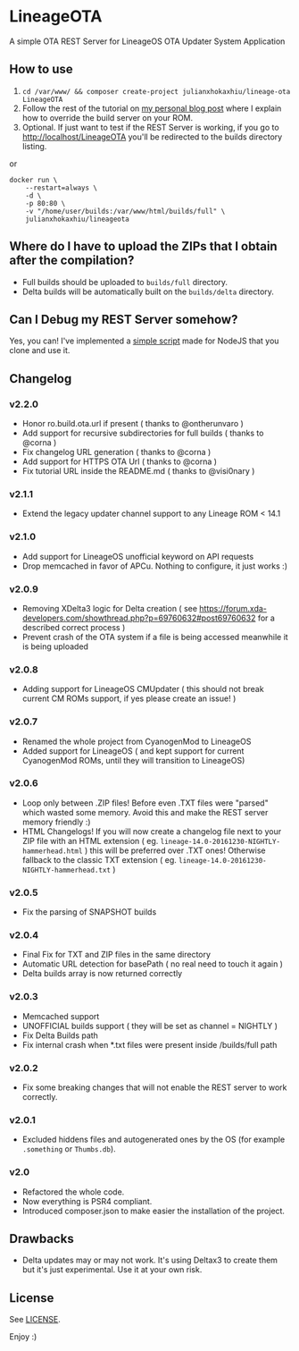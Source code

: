 # LineageOTA
A simple OTA REST Server for LineageOS OTA Updater System Application

## How to use
1. `cd /var/www/ && composer create-project julianxhokaxhiu/lineage-ota LineageOTA`
3. Follow the rest of the tutorial on [my personal blog post](http://blog.julianxhokaxhiu.com/how-the-cm-ota-server-works-and-how-to-implement-and-use-ours) where I explain how to override the build server on your ROM.
4. Optional. If just want to test if the REST Server is working, if you go to [http://localhost/LineageOTA](http://localhost/LineageOTA/) you'll be redirected to the builds directory listing.

or

```
docker run \
    --restart=always \
    -d \
    -p 80:80 \
    -v "/home/user/builds:/var/www/html/builds/full" \
    julianxhokaxhiu/lineageota
```

## Where do I have to upload the ZIPs that I obtain after the compilation?
- Full builds should be uploaded to `builds/full` directory.
- Delta builds will be automatically built on the `builds/delta` directory.

## Can I Debug my REST Server somehow?
Yes, you can! I've implemented a [simple script](https://github.com/julianxhokaxhiu/LineageOTAUnitTest) made for NodeJS that you clone and use it.

## Changelog
### v2.2.0
- Honor ro.build.ota.url if present ( thanks to @ontherunvaro )
- Add support for recursive subdirectories for full builds ( thanks to @corna )
- Fix changelog URL generation ( thanks to @corna )
- Add support for HTTPS OTA Url ( thanks to @corna )
- Fix tutorial URL inside the README.md ( thanks to @visi0nary )

### v2.1.1
- Extend the legacy updater channel support to any Lineage ROM < 14.1

### v2.1.0
- Add support for LineageOS unofficial keyword on API requests
- Drop memcached in favor of APCu. Nothing to configure, it just works :)

### v2.0.9
- Removing XDelta3 logic for Delta creation ( see https://forum.xda-developers.com/showthread.php?p=69760632#post69760632 for a described correct process )
- Prevent crash of the OTA system if a file is being accessed meanwhile it is being uploaded

### v2.0.8
- Adding support for LineageOS CMUpdater ( this should not break current CM ROMs support, if yes please create an issue! )

### v2.0.7
- Renamed the whole project from CyanogenMod to LineageOS
- Added support for LineageOS ( and kept support for current CyanogenMod ROMs, until they will transition to LineageOS)

### v2.0.6
- Loop only between .ZIP files! Before even .TXT files were "parsed" which wasted some memory. Avoid this and make the REST server memory friendly :)
- HTML Changelogs! If you will now create a changelog file next to your ZIP file with an HTML extension ( eg. `lineage-14.0-20161230-NIGHTLY-hammerhead.html` ) this will be preferred over .TXT ones! Otherwise fallback to the classic TXT extension ( eg. `lineage-14.0-20161230-NIGHTLY-hammerhead.txt` )

### v2.0.5
- Fix the parsing of SNAPSHOT builds

### v2.0.4
- Final Fix for TXT and ZIP files in the same directory
- Automatic URL detection for basePath ( no real need to touch it again )
- Delta builds array is now returned correctly

### v2.0.3
- Memcached support
- UNOFFICIAL builds support ( they will be set as channel = NIGHTLY )
- Fix Delta Builds path
- Fix internal crash when *.txt files were present inside /builds/full path

### v2.0.2
- Fix some breaking changes that will not enable the REST server to work correctly.

### v2.0.1
- Excluded hiddens files and autogenerated ones by the OS (for example `.something` or `Thumbs.db`).

### v2.0
- Refactored the whole code.
- Now everything is PSR4 compliant.
- Introduced composer.json to make easier the installation of the project.

## Drawbacks
- Delta updates may or may not work. It's using Deltax3 to create them but it's just experimental. Use it at your own risk.


## License
See [LICENSE](https://github.com/julianxhokaxhiu/LineageOTA/blob/2.0/LICENSE).

Enjoy :)